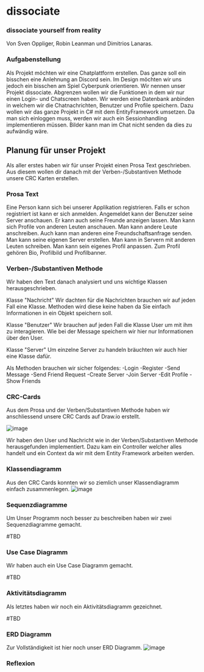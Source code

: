 # dissociate
### dissociate yourself from reality
Von Sven Oppliger, Robin Leanman und Dimitrios Lanaras.

### Aufgabenstellung

Als Projekt möchten wir eine Chatplattform erstellen. Das ganze soll ein bisschen eine Anlehnung an Discord sein. Im Design möchten wir uns jedoch ein bisschen am Spiel Cyberpunk orientieren. Wir nennen unser Projekt dissociate. Abgrenzen wollen wir die Funktionen in dem wir nur einen Login- und Chatscreen haben. Wir werden eine Datenbank anbinden in welchem wir die Chatnachrichten, Benutzer und Profile speichern. Dazu wollen wir das ganze Projekt in C# mit dem EntityFramework umsetzen. Da man sich einloggen muss, werden wir auch ein Sessionhandling implementieren müssen. Bilder kann man im Chat nicht senden da dies zu aufwändig wäre. 

## Planung für unser Projekt

Als aller erstes haben wir für unser Projekt einen Prosa Text geschrieben. Aus diesem wollen dir danach mit der Verben-/Substantiven Methode unsere CRC Karten erstellen.

### Prosa Text

Eine Person kann sich bei unserer Applikation registrieren. Falls er schon registriert ist kann er sich anmelden. Angemeldet kann der Benutzer seine Server anschauen. Er kann auch seine Freunde anzeigen lassen. Man kann sich Profile von anderen Leuten anschauen. Man kann andere Leute anschreiben. Auch kann man anderen eine Freundschaftsanfrage senden. Man kann seine eigenen Server erstellen. Man kann in Servern mit anderen Leuten schreiben. Man kann sein eigenes Profil anpassen. Zum Profil gehören Bio, Profilbild und Profilbanner.

### Verben-/Substantiven Methode

Wir haben den Text danach analysiert und uns wichtige Klassen herausgeschrieben.

Klasse "Nachricht"
Wir dachten für die Nachrichten brauchen wir auf jeden Fall eine Klasse. Methoden wird diese keine haben da Sie einfach Informationen in ein Objekt speichern soll.

Klasse "Benutzer"
Wir brauchen auf jeden Fall die Klasse User um mit ihm zu interagieren. Wie bei der Message speichern wir hier nur Informationen über den User.

Klasse "Server"
Um einzelne Server zu handeln bräuchten wir auch hier eine Klasse dafür.

Als Methoden brauchen wir sicher folgendes:
-Login
-Register
-Send Message
-Send Friend Request
-Create Server
-Join Server
-Edit Profile
-Show Friends

### CRC-Cards

Aus dem Prosa und der Verben/Substantiven Methode haben wir anschliessend unsere CRC Cards auf Draw.io erstellt.

![image](https://user-images.githubusercontent.com/81744349/177546282-ec06a41b-e1fd-471c-a4d9-4ffaeec0a621.png)

Wir haben den User und Nachricht wie in der Verben/Substantiven Methode herausgefunden implementiert. Dazu kam ein Controller welcher alles handelt und ein Context da wir mit dem Entity Framework arbeiten werden.

### Klassendiagramm

Aus den CRC Cards konnten wir so ziemlich unser Klassendiagramm einfach zusammenlegen. 
![image](https://user-images.githubusercontent.com/81744349/177548916-2f656399-3234-42ec-8b24-79021381b5e7.png)

### Sequenzdiagramme

Um Unser Programm noch besser zu beschreiben haben wir zwei Sequenzdiagramme gemacht.

#TBD

### Use Case Diagramm

Wir haben auch ein Use Case Diagramm gemacht.

#TBD

### Aktivitätsdiagramm

Als letztes haben wir noch ein Aktivitätsdiagramm gezeichnet.

#TBD

### ERD Diagramm

Zur Vollständigkeit ist hier noch unser ERD Diagramm.
![image](https://user-images.githubusercontent.com/81744349/177550686-606a7b2f-a8d3-46c3-b24d-44e02b6954a8.png)


### Reflexion

